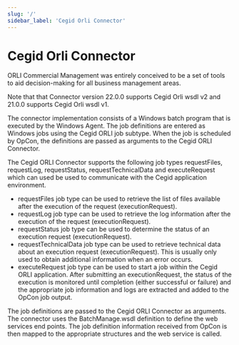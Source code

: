 ```yaml
---
slug: '/'
sidebar_label: 'Cegid Orli Connector'
---
```


# Cegid Orli Connector

ORLI Commercial Management was entirely conceived to be a set of tools to aid decision-making for all business management areas.

Note that that Connector version 22.0.0 supports Cegid Orli wsdl v2 and 21.0.0 supports Cegid Orli wsdl v1. 

The connector implementation consists of a Windows batch program that is executed by the Windows Agent. The job definitions are entered as Windows jobs using the Cegid ORLI job subtype. 
When the job is scheduled by OpCon, the definitions are passed as arguments to the Cegid ORLI Connector. 

The Cegid ORLI Connector supports the following job types requestFiles, requestLog, requestStatus, requestTechnicalData and executeRequest which can used be used to communicate with the Cegid application environment.

- requestFiles job type can be used to retrieve the list of files available after the execution of the request (executionRequest).
- requestLog job type can be used to retrieve the log information after the execution of the request (executionRequest).
- requestStatus job type can be used to determine the status of an execution request (executionRequest).
- requestTechnicalData job type can be used to retrieve technical data about an execution request (executionRequest). This is usually only used to obtain additional information when an error occurs.
- executeRequest job type can be used to start a job within the Cegid ORLI application. After submitting an executionRequest, the status of the execution is monitored until completion (either successful or failure) and the appropriate job information and logs are extracted and added to the OpCon job output. 

The job definitions are passed to the Cegid ORLI Connector as arguments. The connector uses the BatchManage.wsdl definition to define the web services end points. The job definition information received from OpCon is then mapped to the appropriate structures and the web service is called. 

